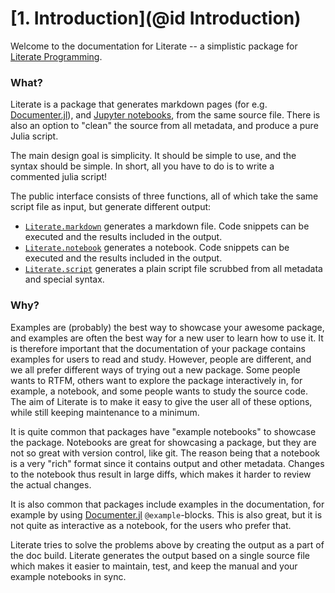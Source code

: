 # [**1.** Introduction](@id Introduction)

Welcome to the documentation for Literate -- a simplistic package
for [Literate Programming](https://en.wikipedia.org/wiki/Literate_programming).

### What?

Literate is a package that generates markdown pages
(for e.g. [Documenter.jl](https://github.com/JuliaDocs/Documenter.jl)), and
[Jupyter notebooks](http://jupyter.org/), from the same source file. There is also
an option to "clean" the source from all metadata, and produce a pure Julia script.

The main design goal is simplicity. It should be simple to use, and the syntax should
be simple. In short, all you have to do is to write a commented julia script!

The public interface consists of three functions, all of which take the same script file
as input, but generate different output:
- [`Literate.markdown`](@ref) generates a markdown file. Code snippets can be executed and
  the results included in the output.
- [`Literate.notebook`](@ref) generates a notebook. Code snippets can be executed and
  the results included in the output.
- [`Literate.script`](@ref) generates a plain script file scrubbed from all metadata
  and special syntax.

### Why?

Examples are (probably) the best way to showcase your awesome package, and examples
are often the best way for a new user to learn how to use it. It is therefore important
that the documentation of your package contains examples for users to read and study.
However, people are different, and we all prefer different ways of trying out a new
package. Some people wants to RTFM, others want to explore the package interactively in,
for example, a notebook, and some people wants to study the source code. The aim of
Literate is to make it easy to give the user all of these options, while still
keeping maintenance to a minimum.

It is quite common that packages have "example notebooks" to showcase the package.
Notebooks are great for showcasing a package, but they are not so great with version
control, like git. The reason being that a notebook is a very "rich" format since it
contains output and other metadata. Changes to the notebook thus result in large diffs,
which makes it harder to review the actual changes.

It is also common that packages include examples in the documentation, for example
by using [Documenter.jl](https://github.com/JuliaDocs/Documenter.jl) `@example`-blocks.
This is also great, but it is not quite as interactive as a notebook, for the users
who prefer that.

Literate tries to solve the problems above by creating the output as a part of the doc
build. Literate generates the output based on a single source file which makes it
easier to maintain, test, and keep the manual and your example notebooks in sync.

